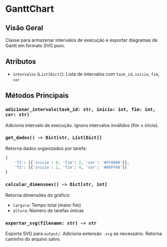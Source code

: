 # GanttChart

## Visão Geral
Classe para armazenar intervalos de execução e exportar diagramas de Gantt em formato SVG puro.

## Atributos
- `intervalos` (`List[Dict]`): Lista de intervalos com `task_id`, `inicio`, `fim`, `cor`

## Métodos Principais

### `adicionar_intervalo(task_id: str, inicio: int, fim: int, cor: str)`
Adiciona intervalo de execução. Ignora intervalos inválidos (fim ≤ inicio).

### `get_dados() -> Dict[str, List[Dict]]`
Retorna dados organizados por tarefa:
```python
{
    'T1': [{'inicio': 0, 'fim': 2, 'cor': '#FF0000'}],
    'T2': [{'inicio': 2, 'fim': 4, 'cor': '#00FF00'}]
}
```

### `calcular_dimensoes() -> Dict[str, int]`
Retorna dimensões do gráfico:
- `largura`: Tempo total (maior fim)
- `altura`: Número de tarefas únicas

### `exportar_svg(filename: str) -> str`
Exporta SVG para `output/`. Adiciona extensão `.svg` se necessário.
Retorna caminho do arquivo salvo.  
